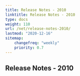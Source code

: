 ```yaml
---
title: Release Notes - 2010
linktitle: Release Notes - 2010
type: docs
weight: 110
url: /net/release-notes-2010/
lastmod: "2020-12-16"
sitemap:
    changefreq: "weekly"
    priority: 0.7
---
```


## **Release Notes - 2010**

